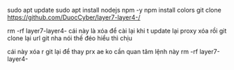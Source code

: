 sudo apt update
sudo apt install nodejs npm -y
npm install colors
git clone https://github.com/DuocCyber/layer7-layer4-/

 rm -rf layer7-layer4-  cái này là xóa để cài lại khi t update lại proxy xóa rồi git clone lại url git nha nói thế đéo hiểu thì chịu

 
 cái này xóa r git lại để thay prx ae ko cần quan tâm lệnh này rm -rf layer7-layer4-
